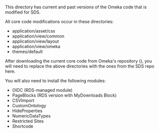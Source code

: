 This directory has current and past versions of the Omeka code that is modified for SDS. 

All core code modifications occur in these directories:
   - application/asset/css
   - application/view/common
   - application/view/layout
   - application/view/omeka
   - themes/default


After downloading the current core code from Omeka's repository (), you will need to replace the above directories with the ones from the SDS repo here.

You will also need to install the following modules:
- OIDC (RDS-managed module)
- PageBlocks (RDS version with MyDownloads Block)
- CSVImport
- CustomOntology
- HideProperties
- NumericDataTypes
- Restricted Sites
- Shortcode


